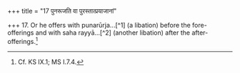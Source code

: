 +++
title = "17 पुनरूजति वा पुरस्तात्प्रयाजानां"

+++
17. Or he offers with punarūrja...[^1] (a libation) before the fore-offerings and with saha rayyā...[^2] (another libation) after the after-offerings.[^3]  


[^1-2]: TS I.5.3.i-k.  

[^3]: Cf. KS IX.1; MS I.7.4. 
